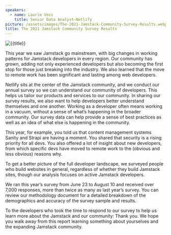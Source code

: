 ```yaml
---
speakers:
  - name: Laurie Voss
    title: Senior Data Analyst—Netlify
picture: /assets/images/The-2021-Jamstack-Community-Survey-Results.webp
title: The 2021 Jamstack Community Survey Results
---
```




![{{title}}]({{picture}})

This year we saw Jamstack go mainstream, with big changes in working patterns for Jamstack developers in every region. Our community has grown, adding not only experienced developers but also becoming the first stop for those just breaking into the industry. We also learned that the move to remote work has been significant and lasting among web developers.

Netlify sits at the center of the Jamstack community, and we conduct our annual survey so we can understand our community of developers. This helps us tailor our products and services to our community. In sharing our survey results, we also want to help developers better understand themselves and one another. Working as a developer often means working in a vacuum, without a sense of what’s happening in the broader community. Our survey data can help provide a sense of best practices as well as an idea of what else is happening in the community.

This year, for example, you told us that content management systems Sanity and Strapi are having a moment. You shared that security is a rising priority for all devs. You also offered a lot of insight about new developers, from which specific devs have moved to remote work to the (obvious and less obvious) reasons why.

To get a better picture of the full developer landscape, we surveyed people who build websites in general, regardless of whether they build Jamstack sites, though our analysis focuses on active Jamstack developers.

We ran this year’s survey from June 23 to August 10 and received over 7,000 responses, more than twice as many as last year’s survey. You can review our methodology document for a detailed breakdown of the demographics and accuracy of the survey sample and results.

To the developers who took the time to respond to our survey to help us learn more about the Jamstack and our community: Thank you. We hope you walk away from this report learning something about yourselves and the expanding Jamstack community.

